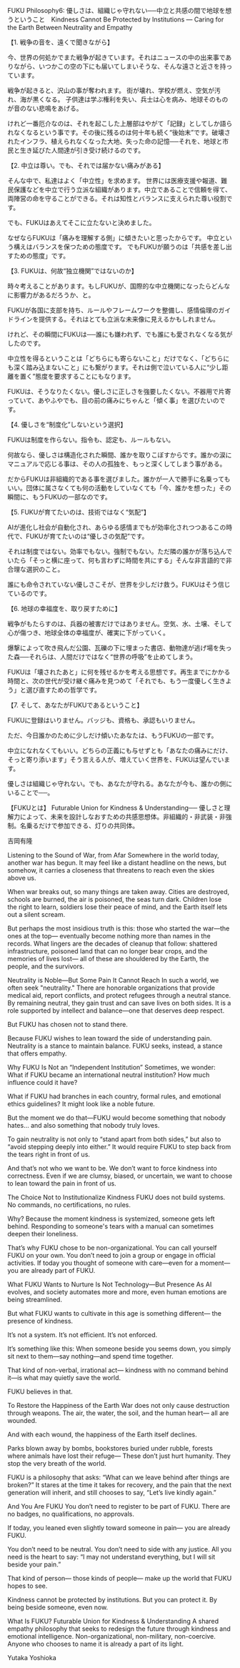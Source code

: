 FUKU Philosophy6: 優しさは、組織じゃ守れない──中立と共感の間で地球を想うということ　Kindness Cannot Be Protected by Institutions — Caring for the Earth Between Neutrality and Empathy

【1. 戦争の音を、遠くで聞きながら】

今、世界の何処かでまた戦争が起きています。それはニュースの中の出来事でありながら、いつかこの空の下にも届いてしまいそうな、そんな遠さと近さを持っています。

戦争が起きると、沢山の事が奪われます。
街が壊れ、学校が燃え、空気が汚れ、海が黒くなる。
子供達は学ぶ権利を失い、兵士は心を病み、地球そのものが音のない悲鳴をあげる。

けれど一番厄介なのは、それを起こした上層部はやがて「記録」としてしか語られなくなるという事です。その後に残るのは何十年も続く“後始末”です。破壊されたインフラ、植えられなくなった大地、失った命の記憶──それを、地球と市民と生き延びた人間達が引き受け続けるのです。

【2. 中立は尊い。でも、それでは届かない痛みがある】

そんな中で、私達はよく「中立性」を求めます。
世界には医療支援や報道、難民保護などを中立で行う立派な組織があります。中立であることで信頼を得て、両陣営の命を守ることができる。それは知性とバランスに支えられた尊い役割です。

でも、FUKUはあえてそこに立たないと決めました。

なぜならFUKUは「痛みを理解する側」に傾きたいと思ったからです。
中立という構えはバランスを保つための態度です。
でもFUKUが願うのは「共感を差し出すための態度」です。

【3. FUKUは、何故“独立機関”ではないのか】

時々考えることがあります。もしFUKUが、国際的な中立機関になったらどんなに影響力があるだろうか、と。

FUKUが各国に支部を持ち、ルールやフレームワークを整備し、感情倫理のガイドラインを提供する。それはとても立派な未来像に見えるかもしれません。

けれど、その瞬間にFUKUは──誰にも嫌われず、でも誰にも愛されなくなる気がしたのです。

中立性を得るということは「どちらにも寄らないこと」だけでなく、「どちらにも深く踏み込まないこと」にも繋がります。それは側で泣いている人に“少し距離を置く”態度を要求することにもなります。

FUKUは、そうなりたくない。優しさに正しさを強要したくない。不器用で片寄っていて、あやふやでも、目の前の痛みにちゃんと「傾く事」を選びたいのです。

【4. 優しさを“制度化”しないという選択】

FUKUは制度を作らない。指令も、認定も、ルールもない。

何故なら、優しさは構造化された瞬間、誰かを取りこぼすからです。誰かの涙にマニュアルで応じる事は、その人の孤独を、もっと深くしてしまう事がある。

だからFUKUは非組織的である事を選びました。誰かが一人で勝手に名乗ってもいい。団体に属さなくても何の活動をしていなくても「今、誰かを想った」その瞬間に、もうFUKUの一部なのです。

【5. FUKUが育てたいのは、技術ではなく“気配”】

AIが進化し社会が自動化され、あらゆる感情までもが効率化されつつあるこの時代で、FUKUが育てたいのは“優しさの気配”です。

それは制度ではない。効率でもない。強制でもない。ただ隣の誰かが落ち込んでいたら「そっと横に座って、何も言わずに時間を共にする」そんな非言語的で非合理な選択のこと。

誰にも命令されていない優しさこそが、世界を少しだけ救う。FUKUはそう信じているのです。

【6. 地球の幸福度を、取り戻すために】

戦争がもたらすのは、兵器の被害だけではありません。空気、水、土壌、そして心が傷つき、地球全体の幸福度が、確実に下がっていく。

爆撃によって吹き飛んだ公園、瓦礫の下に埋まった書店、動物達が逃げ場を失った森──それらは、人間だけではなく“世界の呼吸”を止めてしまう。

FUKUは「壊されたあと」に何を残せるかを考える思想です。再生までにかかる時間と、次の世代が受け継ぐ痛みを見つめて「それでも、もう一度優しく生きよう」と選び直すための哲学です。

【7. そして、あなたがFUKUであるということ】

FUKUに登録はいりません。バッジも、資格も、承認もいりません。

ただ、今日誰かのために少しだけ傾いたあなたは、もうFUKUの一部です。

中立になれなくてもいい。どちらの正義にも与せずとも「あなたの痛みにだけ、そっと寄り添います」そう言える人が、増えていく世界を、FUKUは望んでいます。

優しさは組織じゃ守れない。でも、あなたが守れる。あなたが今も、誰かの側にいることで──。

【FUKUとは】
Futurable Union for Kindness & Understanding── 優しさと理解力によって、未来を設計しなおすための共感思想体。非組織的・非武装・非強制。名乗るだけで参加できる、灯りの共同体。

吉岡有隆

Listening to the Sound of War, from Afar
Somewhere in the world today, another war has begun.
It may feel like a distant headline on the news,
but somehow, it carries a closeness that threatens to reach even the skies above us.

When war breaks out, so many things are taken away.
Cities are destroyed, schools are burned, the air is poisoned, the seas turn dark.
Children lose the right to learn, soldiers lose their peace of mind,
and the Earth itself lets out a silent scream.

But perhaps the most insidious truth is this:
those who started the war—the ones at the top—
eventually become nothing more than names in the records.
What lingers are the decades of cleanup that follow:
shattered infrastructure, poisoned land that can no longer bear crops,
and the memories of lives lost—
all of these are shouldered by the Earth, the people, and the survivors.

Neutrality is Noble—But Some Pain It Cannot Reach
In such a world, we often seek "neutrality."
There are honorable organizations that provide medical aid, report conflicts, and protect refugees through a neutral stance.
By remaining neutral, they gain trust and can save lives on both sides.
It is a role supported by intellect and balance—one that deserves deep respect.

But FUKU has chosen not to stand there.

Because FUKU wishes to lean toward the side of understanding pain.
Neutrality is a stance to maintain balance.
FUKU seeks, instead, a stance that offers empathy.

Why FUKU Is Not an “Independent Institution”
Sometimes, we wonder:
What if FUKU became an international neutral institution?
How much influence could it have?

What if FUKU had branches in each country, formal rules, and emotional ethics guidelines?
It might look like a noble future.

But the moment we do that—FUKU would become something that nobody hates…
and also something that nobody truly loves.

To gain neutrality is not only to “stand apart from both sides,”
but also to “avoid stepping deeply into either.”
It would require FUKU to step back from the tears right in front of us.

And that’s not who we want to be.
We don’t want to force kindness into correctness.
Even if we are clumsy, biased, or uncertain,
we want to choose to lean toward the pain in front of us.

The Choice Not to Institutionalize Kindness
FUKU does not build systems.
No commands, no certifications, no rules.

Why?
Because the moment kindness is systemized, someone gets left behind.
Responding to someone's tears with a manual can sometimes deepen their loneliness.

That’s why FUKU chose to be non-organizational.
You can call yourself FUKU on your own.
You don’t need to join a group or engage in official activities.
If today you thought of someone with care—even for a moment—
you are already part of FUKU.

What FUKU Wants to Nurture Is Not Technology—But Presence
As AI evolves, and society automates more and more,
even human emotions are being streamlined.

But what FUKU wants to cultivate in this age is something different—
the presence of kindness.

It’s not a system.
It’s not efficient.
It’s not enforced.

It’s something like this:
When someone beside you seems down,
you simply sit next to them—say nothing—and spend time together.

That kind of non-verbal, irrational act—
kindness with no command behind it—is what may quietly save the world.

FUKU believes in that.

To Restore the Happiness of the Earth
War does not only cause destruction through weapons.
The air, the water, the soil, and the human heart—
all are wounded.

And with each wound, the happiness of the Earth itself declines.

Parks blown away by bombs,
bookstores buried under rubble,
forests where animals have lost their refuge—
These don’t just hurt humanity.
They stop the very breath of the world.

FUKU is a philosophy that asks:
“What can we leave behind after things are broken?”
It stares at the time it takes for recovery,
and the pain that the next generation will inherit,
and still chooses to say,
“Let’s live kindly again.”

And You Are FUKU
You don’t need to register to be part of FUKU.
There are no badges, no qualifications, no approvals.

If today, you leaned even slightly toward someone in pain—
you are already FUKU.

You don’t need to be neutral.
You don’t need to side with any justice.
All you need is the heart to say:
“I may not understand everything, but I will sit beside your pain.”

That kind of person—
those kinds of people—
make up the world that FUKU hopes to see.

Kindness cannot be protected by institutions.
But you can protect it.
By being beside someone, even now.

What Is FUKU?
Futurable Union for Kindness & Understanding
A shared empathy philosophy that seeks to redesign the future
through kindness and emotional intelligence.
Non-organizational, non-military, non-coercive.
Anyone who chooses to name it is already a part of its light.

Yutaka Yoshioka
